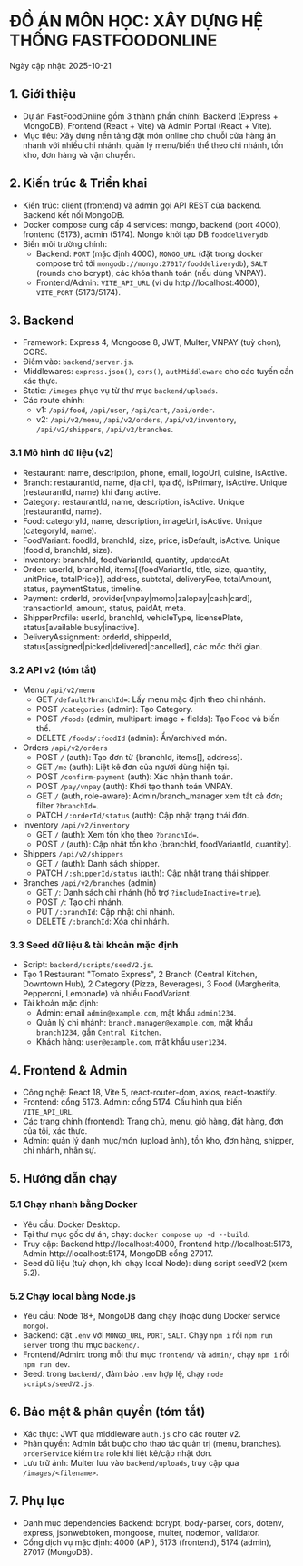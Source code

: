 # ĐỒ ÁN MÔN HỌC: XÂY DỰNG HỆ THỐNG FASTFOODONLINE

Ngày cập nhật: 2025-10-21

## 1. Giới thiệu
- Dự án FastFoodOnline gồm 3 thành phần chính: Backend (Express + MongoDB), Frontend (React + Vite) và Admin Portal (React + Vite).
- Mục tiêu: Xây dựng nền tảng đặt món online cho chuỗi cửa hàng ăn nhanh với nhiều chi nhánh, quản lý menu/biến thể theo chi nhánh, tồn kho, đơn hàng và vận chuyển.

## 2. Kiến trúc & Triển khai
- Kiến trúc: client (frontend) và admin gọi API REST của backend. Backend kết nối MongoDB.
- Docker compose cung cấp 4 services: mongo, backend (port 4000), frontend (5173), admin (5174). Mongo khởi tạo DB `fooddeliverydb`.
- Biến môi trường chính:
  - Backend: `PORT` (mặc định 4000), `MONGO_URL` (đặt trong docker compose trỏ tới `mongodb://mongo:27017/fooddeliverydb`), `SALT` (rounds cho bcrypt), các khóa thanh toán (nếu dùng VNPAY).
  - Frontend/Admin: `VITE_API_URL` (ví dụ http://localhost:4000), `VITE_PORT` (5173/5174).

## 3. Backend
- Framework: Express 4, Mongoose 8, JWT, Multer, VNPAY (tuỳ chọn), CORS.
- Điểm vào: `backend/server.js`.
- Middlewares: `express.json()`, `cors()`, `authMiddleware` cho các tuyến cần xác thực.
- Static: `/images` phục vụ từ thư mục `backend/uploads`.
- Các route chính:
  - v1: `/api/food`, `/api/user`, `/api/cart`, `/api/order`.
  - v2: `/api/v2/menu`, `/api/v2/orders`, `/api/v2/inventory`, `/api/v2/shippers`, `/api/v2/branches`.

### 3.1 Mô hình dữ liệu (v2)
- Restaurant: name, description, phone, email, logoUrl, cuisine, isActive.
- Branch: restaurantId, name, địa chỉ, tọa độ, isPrimary, isActive. Unique (restaurantId, name) khi đang active.
- Category: restaurantId, name, description, isActive. Unique (restaurantId, name).
- Food: categoryId, name, description, imageUrl, isActive. Unique (categoryId, name).
- FoodVariant: foodId, branchId, size, price, isDefault, isActive. Unique (foodId, branchId, size).
- Inventory: branchId, foodVariantId, quantity, updatedAt.
- Order: userId, branchId, items[{foodVariantId, title, size, quantity, unitPrice, totalPrice}], address, subtotal, deliveryFee, totalAmount, status, paymentStatus, timeline.
- Payment: orderId, provider[vnpay|momo|zalopay|cash|card], transactionId, amount, status, paidAt, meta.
- ShipperProfile: userId, branchId, vehicleType, licensePlate, status[available|busy|inactive].
- DeliveryAssignment: orderId, shipperId, status[assigned|picked|delivered|cancelled], các mốc thời gian.

### 3.2 API v2 (tóm tắt)
- Menu `/api/v2/menu`
  - GET `/default?branchId=`: Lấy menu mặc định theo chi nhánh.
  - POST `/categories` (admin): Tạo Category.
  - POST `/foods` (admin, multipart: image + fields): Tạo Food và biến thể.
  - DELETE `/foods/:foodId` (admin): Ẩn/archived món.
- Orders `/api/v2/orders`
  - POST `/` (auth): Tạo đơn từ {branchId, items[], address}.
  - GET `/me` (auth): Liệt kê đơn của người dùng hiện tại.
  - POST `/confirm-payment` (auth): Xác nhận thanh toán.
  - POST `/pay/vnpay` (auth): Khởi tạo thanh toán VNPAY.
  - GET `/` (auth, role-aware): Admin/branch_manager xem tất cả đơn; filter `?branchId=`.
  - PATCH `/:orderId/status` (auth): Cập nhật trạng thái đơn.
- Inventory `/api/v2/inventory`
  - GET `/` (auth): Xem tồn kho theo `?branchId=`.
  - POST `/` (auth): Cập nhật tồn kho {branchId, foodVariantId, quantity}.
- Shippers `/api/v2/shippers`
  - GET `/` (auth): Danh sách shipper.
  - PATCH `/:shipperId/status` (auth): Cập nhật trạng thái shipper.
- Branches `/api/v2/branches` (admin)
  - GET `/`: Danh sách chi nhánh (hỗ trợ `?includeInactive=true`).
  - POST `/`: Tạo chi nhánh.
  - PUT `/:branchId`: Cập nhật chi nhánh.
  - DELETE `/:branchId`: Xóa chi nhánh.

### 3.3 Seed dữ liệu & tài khoản mặc định
- Script: `backend/scripts/seedV2.js`.
- Tạo 1 Restaurant "Tomato Express", 2 Branch (Central Kitchen, Downtown Hub), 2 Category (Pizza, Beverages), 3 Food (Margherita, Pepperoni, Lemonade) và nhiều FoodVariant.
- Tài khoản mặc định:
  - Admin: email `admin@example.com`, mật khẩu `admin1234`.
  - Quản lý chi nhánh: `branch.manager@example.com`, mật khẩu `branch1234`, gắn `Central Kitchen`.
  - Khách hàng: `user@example.com`, mật khẩu `user1234`.

## 4. Frontend & Admin
- Công nghệ: React 18, Vite 5, react-router-dom, axios, react-toastify.
- Frontend: cổng 5173. Admin: cổng 5174. Cấu hình qua biến `VITE_API_URL`.
- Các trang chính (frontend): Trang chủ, menu, giỏ hàng, đặt hàng, đơn của tôi, xác thực.
- Admin: quản lý danh mục/món (upload ảnh), tồn kho, đơn hàng, shipper, chi nhánh, nhân sự.

## 5. Hướng dẫn chạy
### 5.1 Chạy nhanh bằng Docker
- Yêu cầu: Docker Desktop.
- Tại thư mục gốc dự án, chạy: `docker compose up -d --build`.
- Truy cập: Backend http://localhost:4000, Frontend http://localhost:5173, Admin http://localhost:5174, MongoDB cổng 27017.
- Seed dữ liệu (tuỳ chọn, khi chạy local Node): dùng script seedV2 (xem 5.2).

### 5.2 Chạy local bằng Node.js
- Yêu cầu: Node 18+, MongoDB đang chạy (hoặc dùng Docker service `mongo`).
- Backend: đặt `.env` với `MONGO_URL`, `PORT`, `SALT`. Chạy `npm i` rồi `npm run server` trong thư mục `backend/`.
- Frontend/Admin: trong mỗi thư mục `frontend/` và `admin/`, chạy `npm i` rồi `npm run dev`.
- Seed: trong `backend/`, đảm bảo `.env` hợp lệ, chạy `node scripts/seedV2.js`.

## 6. Bảo mật & phân quyền (tóm tắt)
- Xác thực: JWT qua middleware `auth.js` cho các router v2.
- Phân quyền: Admin bắt buộc cho thao tác quản trị (menu, branches). `orderService` kiểm tra role khi liệt kê/cập nhật đơn.
- Lưu trữ ảnh: Multer lưu vào `backend/uploads`, truy cập qua `/images/<filename>`.

## 7. Phụ lục
- Danh mục dependencies Backend: bcrypt, body-parser, cors, dotenv, express, jsonwebtoken, mongoose, multer, nodemon, validator.
- Cổng dịch vụ mặc định: 4000 (API), 5173 (frontend), 5174 (admin), 27017 (MongoDB).

